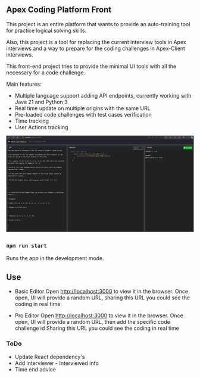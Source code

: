 ## Apex Coding Platform Front

This project is an entire platform that wants to provide an auto-training tool for practice logical solving skills. 

Also, this project is a tool for replacing the current interview tools in Apex interviews and a way to prepare for the coding challenges in Apex-Client interviews.

This front-end project tries to provide the minimal UI tools with all the necessary for a code challenge.

Main features:
* Multiple language support adding API endpoints, currently working with Java 21 and Python 3
* Real time update on multiple origins with the same URL
* Pre-loaded code challenges with test cases verification
* Time tracking
* User Actions tracking

![alt text](public/img/SS.png)

### `npm run start`

Runs the app in the development mode.<br />

## Use
* Basic Editor
Open [http://localhost:3000](http://localhost:3000) to view it in the browser.
Once open, UI will provide a random URL, sharing this URL you could see the coding in real time

* Pro Editor
Open [http://localhost:3000](http://localhost:3000) to view it in the browser.
Once open, UI will provide a random URL, then add the specific code challenge id
Sharing this URL you could see the coding in real time


### ToDo
* Update React dependency's
* Add interviewer - Interviewed info
* Time end advice